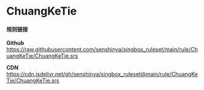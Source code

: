 # ChuangKeTie

#### 规则链接

**Github**
https://raw.githubusercontent.com/senshinya/singbox_ruleset/main/rule/ChuangKeTie/ChuangKeTie.srs

**CDN**
https://cdn.jsdelivr.net/gh/senshinya/singbox_ruleset@main/rule/ChuangKeTie/ChuangKeTie.srs